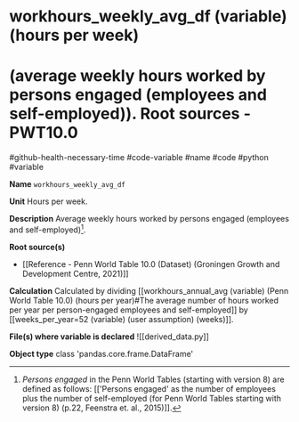# workhours_weekly_avg_df (variable) (hours per week)
# (average weekly hours worked by persons engaged (employees and self-employed)). Root sources - PWT10.0
#github-health-necessary-time
#code-variable #name #code #python #variable

**Name**
`workhours_weekly_avg_df`

**Unit**
Hours per week.

**Description**
Average weekly hours worked by persons engaged (employees and self-employed)[^personengaged]. 

**Root source(s)**
- [[Reference - Penn World Table 10.0 (Dataset) (Groningen Growth and Development Centre, 2021)]]

**Calculation**
Calculated by dividing [[workhours_annual_avg (variable) (Penn World Table 10.0) (hours per year)#The average number of hours worked per year per person-engaged employees and self-employed]] by [[weeks_per_year=52 (variable) (user assumption) (weeks)]].

**File(s) where variable is declared**
![[derived_data.py]]

**Object type**
class 'pandas.core.frame.DataFrame'


[^personengaged]: *Persons engaged* in the Penn World Tables (starting with version 8) are defined as follows: [['Persons engaged' as the number of employees plus the number of self-employed (for Penn World Tables starting with version 8) (p.22, Feenstra et. al., 2015)]].